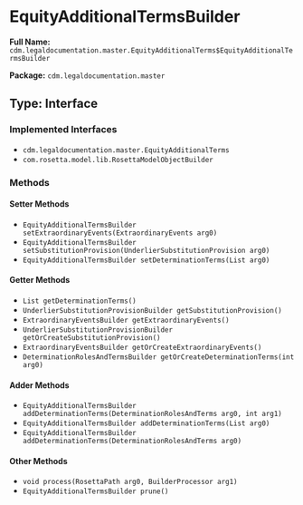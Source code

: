 # EquityAdditionalTermsBuilder

**Full Name:** `cdm.legaldocumentation.master.EquityAdditionalTerms$EquityAdditionalTermsBuilder`

**Package:** `cdm.legaldocumentation.master`

## Type: Interface

### Implemented Interfaces

- `cdm.legaldocumentation.master.EquityAdditionalTerms`
- `com.rosetta.model.lib.RosettaModelObjectBuilder`

### Methods

#### Setter Methods

- `EquityAdditionalTermsBuilder setExtraordinaryEvents(ExtraordinaryEvents arg0)`
- `EquityAdditionalTermsBuilder setSubstitutionProvision(UnderlierSubstitutionProvision arg0)`
- `EquityAdditionalTermsBuilder setDeterminationTerms(List arg0)`

#### Getter Methods

- `List getDeterminationTerms()`
- `UnderlierSubstitutionProvisionBuilder getSubstitutionProvision()`
- `ExtraordinaryEventsBuilder getExtraordinaryEvents()`
- `UnderlierSubstitutionProvisionBuilder getOrCreateSubstitutionProvision()`
- `ExtraordinaryEventsBuilder getOrCreateExtraordinaryEvents()`
- `DeterminationRolesAndTermsBuilder getOrCreateDeterminationTerms(int arg0)`

#### Adder Methods

- `EquityAdditionalTermsBuilder addDeterminationTerms(DeterminationRolesAndTerms arg0, int arg1)`
- `EquityAdditionalTermsBuilder addDeterminationTerms(List arg0)`
- `EquityAdditionalTermsBuilder addDeterminationTerms(DeterminationRolesAndTerms arg0)`

#### Other Methods

- `void process(RosettaPath arg0, BuilderProcessor arg1)`
- `EquityAdditionalTermsBuilder prune()`

